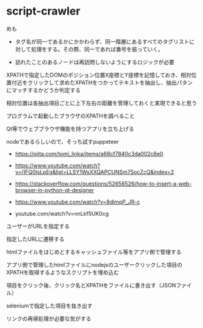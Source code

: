 # script-crawler

めも

- タグ名が同一であるかにかかわらず、同一階層にあるすべてのタグリストに対して処理をする。その際、同一であれば番号を振っていく。

- 訪れたことのあるノードは再訪問しないようにするロジックが必要

XPATHで指定したDOMのポジション位置X座標とY座標を記憶しておき、相対位置付近をクリックして求めたXPATHをつかってテキストを抽出し、抽出パタンにマッチするかどうか判定する

相対位置は各抽出項目ごとに上下左右の距離を管理しておくと実現できると思う

プログラムで起動したブラウザのXPATHを調べること

Qt等でウェブブラウザ機能を持つアプリを立ち上げる

nodeであるらしいので、そっち試すpuppeteer

- https://qiita.com/tomi_linka/items/a68cf7840c3da002c6e0

- https://www.youtube.com/watch?v=j1FQ0IsLpEg&list=LLSY1WsXXQAPCUNSm7SocZcQ&index=2

- https://stackoverflow.com/questions/52656526/how-to-insert-a-web-browser-in-python-qt-designer

- https://www.youtube.com/watch?v=8dImqP_JR-c

- youtube.com/watch?v=nnLkf5UK0cg

ユーザーがURLを指定する

指定したURLに遷移する

htmlファイルをはじめとするキャッシュファイル等をアプリ側で管理する

アプリ側で管理したhtmlファイルにnodejsのユーザークリックした項目のXPATHを取得するようなスクリプトを埋め込む

項目をクリック後、クリック名とXPATHをファイルに書き出す（JSONファイル）

seleniumで指定した項目を抜き出す

リンクの再帰処理が必要な気がする
